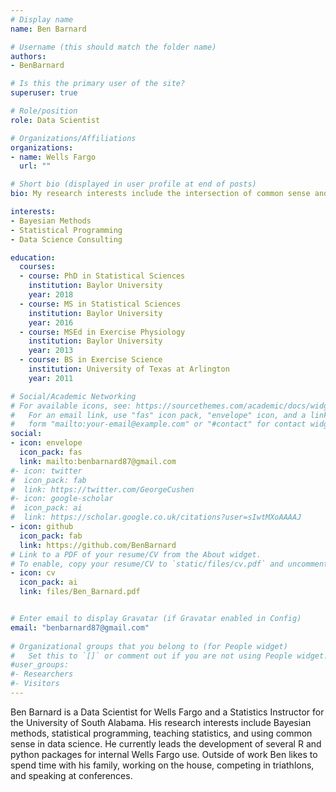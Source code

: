 ```yaml
---
# Display name
name: Ben Barnard

# Username (this should match the folder name)
authors:
- BenBarnard

# Is this the primary user of the site?
superuser: true

# Role/position
role: Data Scientist

# Organizations/Affiliations
organizations:
- name: Wells Fargo
  url: ""

# Short bio (displayed in user profile at end of posts)
bio: My research interests include the intersection of common sense and data science, statistics education, and the art of consulting on data science projects.

interests:
- Bayesian Methods
- Statistical Programming
- Data Science Consulting

education:
  courses:
  - course: PhD in Statistical Sciences
    institution: Baylor University
    year: 2018
  - course: MS in Statistical Sciences
    institution: Baylor University
    year: 2016
  - course: MSEd in Exercise Physiology
    institution: Baylor University
    year: 2013
  - course: BS in Exercise Science
    institution: University of Texas at Arlington
    year: 2011

# Social/Academic Networking
# For available icons, see: https://sourcethemes.com/academic/docs/widgets/#icons
#   For an email link, use "fas" icon pack, "envelope" icon, and a link in the
#   form "mailto:your-email@example.com" or "#contact" for contact widget.
social:
- icon: envelope
  icon_pack: fas
  link: mailto:benbarnard87@gmail.com
#- icon: twitter
#  icon_pack: fab
#  link: https://twitter.com/GeorgeCushen
#- icon: google-scholar
#  icon_pack: ai
#  link: https://scholar.google.co.uk/citations?user=sIwtMXoAAAAJ
- icon: github
  icon_pack: fab
  link: https://github.com/BenBarnard
# Link to a PDF of your resume/CV from the About widget.
# To enable, copy your resume/CV to `static/files/cv.pdf` and uncomment the lines below.  
- icon: cv
  icon_pack: ai
  link: files/Ben_Barnard.pdf


# Enter email to display Gravatar (if Gravatar enabled in Config)
email: "benbarnard87@gmail.com"
  
# Organizational groups that you belong to (for People widget)
#   Set this to `[]` or comment out if you are not using People widget.  
#user_groups:
#- Researchers
#- Visitors
---
```


Ben Barnard is a Data Scientist for Wells Fargo and a Statistics Instructor for the University of South Alabama. His research interests include Bayesian methods, statistical programming, teaching statistics, and using common sense in data science. He currently leads the development of several R and python packages for internal Wells Fargo use. Outside of work Ben likes to spend time with his family, working on the house, competing in triathlons, and speaking at conferences.  
